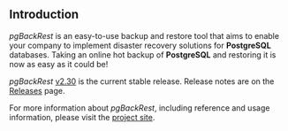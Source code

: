 ## Introduction

_pgBackRest_ is an easy-to-use backup and restore tool that aims to enable your company to implement disaster recovery solutions for **PostgreSQL** databases. Taking an online hot backup of **PostgreSQL** and restoring it is now as easy as it could be!

_pgBackRest_ [v2.30](https://github.com/pgbackrest/pgbackrest/releases/tag/release/2.30) is the current stable release. Release notes are on the [Releases](http://www.pgbackrest.org/release.html) page.

For more information about _pgBackRest_, including reference and usage information, please visit the [project site](http://www.pgbackrest.org).
